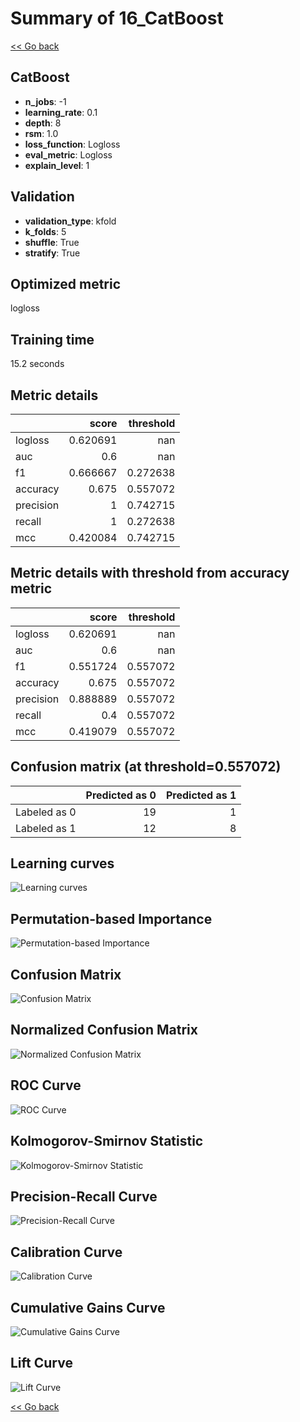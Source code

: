 # Summary of 16_CatBoost

[<< Go back](../README.md)


## CatBoost
- **n_jobs**: -1
- **learning_rate**: 0.1
- **depth**: 8
- **rsm**: 1.0
- **loss_function**: Logloss
- **eval_metric**: Logloss
- **explain_level**: 1

## Validation
 - **validation_type**: kfold
 - **k_folds**: 5
 - **shuffle**: True
 - **stratify**: True

## Optimized metric
logloss

## Training time

15.2 seconds

## Metric details
|           |    score |   threshold |
|:----------|---------:|------------:|
| logloss   | 0.620691 |  nan        |
| auc       | 0.6      |  nan        |
| f1        | 0.666667 |    0.272638 |
| accuracy  | 0.675    |    0.557072 |
| precision | 1        |    0.742715 |
| recall    | 1        |    0.272638 |
| mcc       | 0.420084 |    0.742715 |


## Metric details with threshold from accuracy metric
|           |    score |   threshold |
|:----------|---------:|------------:|
| logloss   | 0.620691 |  nan        |
| auc       | 0.6      |  nan        |
| f1        | 0.551724 |    0.557072 |
| accuracy  | 0.675    |    0.557072 |
| precision | 0.888889 |    0.557072 |
| recall    | 0.4      |    0.557072 |
| mcc       | 0.419079 |    0.557072 |


## Confusion matrix (at threshold=0.557072)
|              |   Predicted as 0 |   Predicted as 1 |
|:-------------|-----------------:|-----------------:|
| Labeled as 0 |               19 |                1 |
| Labeled as 1 |               12 |                8 |

## Learning curves
![Learning curves](learning_curves.png)

## Permutation-based Importance
![Permutation-based Importance](permutation_importance.png)
## Confusion Matrix

![Confusion Matrix](confusion_matrix.png)


## Normalized Confusion Matrix

![Normalized Confusion Matrix](confusion_matrix_normalized.png)


## ROC Curve

![ROC Curve](roc_curve.png)


## Kolmogorov-Smirnov Statistic

![Kolmogorov-Smirnov Statistic](ks_statistic.png)


## Precision-Recall Curve

![Precision-Recall Curve](precision_recall_curve.png)


## Calibration Curve

![Calibration Curve](calibration_curve_curve.png)


## Cumulative Gains Curve

![Cumulative Gains Curve](cumulative_gains_curve.png)


## Lift Curve

![Lift Curve](lift_curve.png)



[<< Go back](../README.md)
